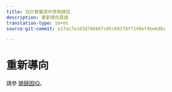 ```yaml
---
title: 在計算量度中使用歸因
description: 重新導向頁面
translation-type: tm+mt
source-git-commit: a17acfe103d70666fc05c601f8ff249ef4be6d8c

---
```



# 重新導向

請參 [閱歸因IQ](../c-panels/attribution/attribution.md)。
